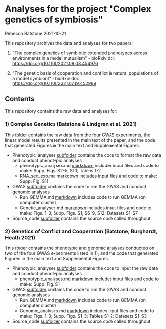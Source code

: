Analyses for the project "Complex genetics of symbiosis"
================
Rebecca Batstone
2021-10-21

This repository archives the data and analyses for two papers:

1.  "The complex genetics of symbiotic extended phenotypes across environments in a model mutualism" - bioRxiv doi: <https://doi.org/10.1101/2021.08.03.454976>

2.  "The genetic basis of cooperation and conflict in natural populations of a model symbiont" - bioRxiv doi: <https://doi.org/10.1101/2021.07.19.452989>

Contents
--------

This repository contains the raw data and analyses for:

### 1) Complex Genetics (Batstone & Lindgren et al. 2021)

This [folder](https://github.com/rtbatstone/complex_genetics_of_symbiosis/tree/main/Complex_genetics) contains the raw data from the four GWAS experiments, the linear model results presented in the main text of the paper, and the code that generated Figures in the main text and Supplemental Figures.

-   Phenotypic\_analyses [subfolder](https://github.com/rtbatstone/complex_genetics_of_symbiosis/tree/main/Complex_genetics/Phenotypic_analyses) contains the code to format the raw data and conduct phenotypic analyses
    -   phenotypic\_analyses.md [markdown](https://github.com/rtbatstone/complex_genetics_of_symbiosis/blob/main/Complex_genetics/Phenotypic_analyses/phenotypic_analyses.md) includes input files and code to make: Supp. Figs. S2-5, S10; Tables 1-2
    -   RNA\_seq\_exp.md [markdown](https://github.com/rtbatstone/complex_genetics_of_symbiosis/blob/main/Complex_genetics/Phenotypic_analyses/RNA_seq_exp.md) includes input files and code to make: Supp. Fig. S11
-   GWAS [subfolder](https://github.com/rtbatstone/complex_genetics_of_symbiosis/tree/main/Complex_genetics/GWAS) contains the code to run the GWAS and conduct genomic analyses
    -   Run\_GEMMA.md [markdown](https://github.com/rtbatstone/complex_genetics_of_symbiosis/blob/main/Complex_genetics/GWAS/Run_GEMMA.md) includes code to run GEMMA (on computer cluster)
    -   Genetic\_analyses.md [markdown](https://github.com/rtbatstone/complex_genetics_of_symbiosis/blob/main/Complex_genetics/GWAS/Genetic_analyses.md) includes input files and code to make: Figs. 1-3; Supp. Figs. S1, S6-9, S12; Datasets S1-S7
-   Source\_code [subfolder](https://github.com/rtbatstone/complex_genetics_of_symbiosis/tree/main/Complex_genetics/Source_code) contains the source code called throughout

### 2) Genetics of Conflict and Cooperation (Batstone, Burghardt, Heath 2021)

This [folder](https://github.com/rtbatstone/complex_genetics_of_symbiosis/tree/main/Genetics_conflict_cooperation) contains the phenotypic and genomic analyses conducted on two of the four GWAS experiments listed in 1), and the code that generated Figures in the main text and Supplemental Figures.

-   Phenotypic\_analyses [subfolder](https://github.com/rtbatstone/complex_genetics_of_symbiosis/tree/main/Genetics_conflict_cooperation/Phenotypic_analyses) contains the code to input the raw data and conduct phenotypic analyses
    -   phenotypic\_analyses.md [markdown](https://github.com/rtbatstone/complex_genetics_of_symbiosis/blob/main/Complex_genetics/Phenotypic_analyses/phenotypic_analyses.md) includes input files and code to make: Supp. Fig. S1
-   GWAS [subfolder](https://github.com/rtbatstone/complex_genetics_of_symbiosis/tree/main/Complex_genetics/GWAS) contains the code to run the GWAS and conduct genomic analyses
    -   Run\_GEMMA.md [markdown](https://github.com/rtbatstone/complex_genetics_of_symbiosis/blob/main/Genetics_conflict_cooperation/GWAS/Run_GEMMA.md) includes code to run GEMMA (on computer cluster)
    -   Genomic\_analyses.md [markdown](https://github.com/rtbatstone/complex_genetics_of_symbiosis/blob/main/Genetics_conflict_cooperation/GWAS/Genomic_analyses.md) includes input files and code to make: Figs. 1-3; Supp. Figs. S1-3; Tables S1-2; Datasets S1-S3
-   Source\_code [subfolder](https://github.com/rtbatstone/complex_genetics_of_symbiosis/tree/main/Genetics_conflict_cooperation/Source_code) contains the source code called throughout
